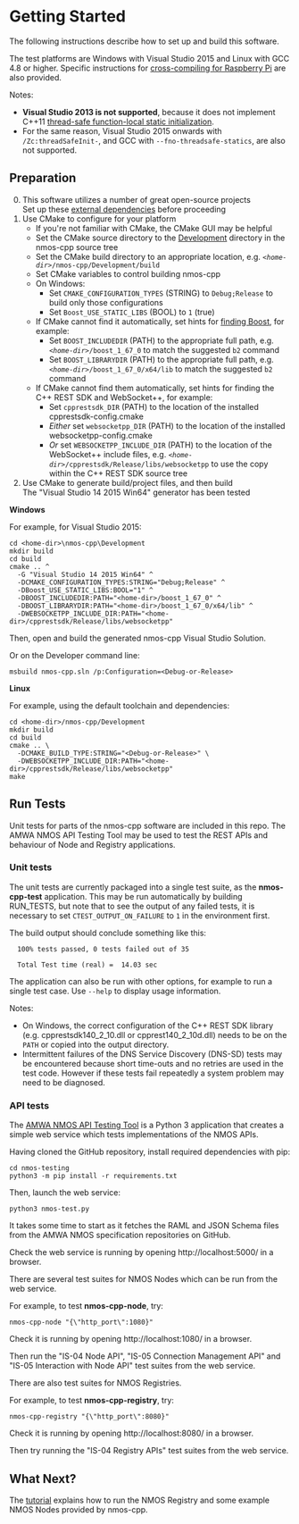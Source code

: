 # Getting Started

The following instructions describe how to set up and build this software.

The test platforms are Windows with Visual Studio 2015 and Linux with GCC 4.8 or higher.
Specific instructions for [cross-compiling for Raspberry Pi](Raspberry-Pi.md) are also provided.

Notes:
- **Visual Studio 2013 is not supported**, because it does not implement C++11 [thread-safe function-local static initialization](https://en.cppreference.com/w/cpp/language/storage_duration#Static_local_variables).
- For the same reason, Visual Studio 2015 onwards with ``/Zc:threadSafeInit-``, and GCC with ``--fno-threadsafe-statics``, are also not supported.

## Preparation

0. This software utilizes a number of great open-source projects  
   Set up these [external dependencies](Dependencies.md#preparation) before proceeding
1. Use CMake to configure for your platform
   - If you're not familiar with CMake, the CMake GUI may be helpful
   - Set the CMake source directory to the [Development](../Development) directory in the nmos-cpp source tree
   - Set the CMake build directory to an appropriate location, e.g. *``<home-dir>``*``/nmos-cpp/Development/build``
   - Set CMake variables to control building nmos-cpp
   - On Windows:
     - Set ``CMAKE_CONFIGURATION_TYPES`` (STRING) to ``Debug;Release`` to build only those configurations
     - Set ``Boost_USE_STATIC_LIBS`` (BOOL) to ``1`` (true)
   - If CMake cannot find it automatically, set hints for [finding Boost](https://cmake.org/cmake/help/latest/module/FindBoost.html), for example:
     - Set ``BOOST_INCLUDEDIR`` (PATH) to the appropriate full path, e.g. *``<home-dir>``*``/boost_1_67_0`` to match the suggested ``b2`` command
     - Set ``BOOST_LIBRARYDIR`` (PATH) to the appropriate full path, e.g. *``<home-dir>``*``/boost_1_67_0/x64/lib`` to match the suggested ``b2`` command
   - If CMake cannot find them automatically, set hints for finding the C++ REST SDK and WebSocket++, for example:
     - Set ``cpprestsdk_DIR`` (PATH) to the location of the installed cpprestsdk-config.cmake
     - *Either* set ``websocketpp_DIR`` (PATH) to the location of the installed websocketpp-config.cmake
     - *Or* set ``WEBSOCKETPP_INCLUDE_DIR`` (PATH) to the location of the WebSocket++ include files, e.g. *``<home-dir>``*``/cpprestsdk/Release/libs/websocketpp`` to use the copy within the C++ REST SDK source tree
2. Use CMake to generate build/project files, and then build  
   The "Visual Studio 14 2015 Win64" generator has been tested

**Windows**

For example, for Visual Studio 2015:
```
cd <home-dir>\nmos-cpp\Development
mkdir build
cd build
cmake .. ^
  -G "Visual Studio 14 2015 Win64" ^
  -DCMAKE_CONFIGURATION_TYPES:STRING="Debug;Release" ^
  -DBoost_USE_STATIC_LIBS:BOOL="1" ^
  -DBOOST_INCLUDEDIR:PATH="<home-dir>/boost_1_67_0" ^
  -DBOOST_LIBRARYDIR:PATH="<home-dir>/boost_1_67_0/x64/lib" ^
  -DWEBSOCKETPP_INCLUDE_DIR:PATH="<home-dir>/cpprestsdk/Release/libs/websocketpp"
```

Then, open and build the generated nmos-cpp Visual Studio Solution.

Or on the Developer command line:
```
msbuild nmos-cpp.sln /p:Configuration=<Debug-or-Release>
```

**Linux**

For example, using the default toolchain and dependencies:

```
cd <home-dir>/nmos-cpp/Development
mkdir build
cd build
cmake .. \
  -DCMAKE_BUILD_TYPE:STRING="<Debug-or-Release>" \
  -DWEBSOCKETPP_INCLUDE_DIR:PATH="<home-dir>/cpprestsdk/Release/libs/websocketpp"
make
```

## Run Tests

Unit tests for parts of the nmos-cpp software are included in this repo.
The AMWA NMOS API Testing Tool may be used to test the REST APIs and behaviour of Node and Registry applications.

### Unit tests

The unit tests are currently packaged into a single test suite, as the **nmos-cpp-test** application.
This may be run automatically by building RUN_TESTS, but note that to see the output of any failed tests,
it is necessary to set ``CTEST_OUTPUT_ON_FAILURE`` to ``1`` in the environment first.

The build output should conclude something like this:

```
  100% tests passed, 0 tests failed out of 35
  
  Total Test time (real) =  14.03 sec
```

The application can also be run with other options, for example to run a single test case.
Use ``--help`` to display usage information.

Notes:
- On Windows, the correct configuration of the C++ REST SDK library (e.g. cpprestsdk140_2_10.dll or cpprest140_2_10d.dll) needs to be on the ``PATH`` or copied into the output directory.
- Intermittent failures of the DNS Service Discovery (DNS-SD) tests may be encountered because short time-outs and no retries are used in the test code.
  However if these tests fail repeatedly a system problem may need to be diagnosed.

### API tests

The [AMWA NMOS API Testing Tool](https://github.com/AMWA-TV/nmos-testing) is a Python 3 application that creates a simple web service which tests implementations of the NMOS APIs.

Having cloned the GitHub repository, install required dependencies with pip:

```
cd nmos-testing
python3 -m pip install -r requirements.txt
```

Then, launch the web service:

```
python3 nmos-test.py
```

It takes some time to start as it fetches the RAML and JSON Schema files from the AMWA NMOS specification repositories on GitHub.

Check the web service is running by opening http://localhost:5000/ in a browser.

There are several test suites for NMOS Nodes which can be run from the web service.

For example, to test **nmos-cpp-node**, try:

```
nmos-cpp-node "{\"http_port\":1080}"
```

Check it is running by opening http://localhost:1080/ in a browser.

Then run the "IS-04 Node API", "IS-05 Connection Management API" and "IS-05 Interaction with Node API" test suites from the web service.

There are also test suites for NMOS Registries.

For example, to test **nmos-cpp-registry**, try:

```
nmos-cpp-registry "{\"http_port\":8080}"
```

Check it is running by opening http://localhost:8080/ in a browser.

Then try running the "IS-04 Registry APIs" test suites from the web service.

## What Next?

The [tutorial](Tutorial.md) explains how to run the NMOS Registry and some example NMOS Nodes provided by nmos-cpp.
